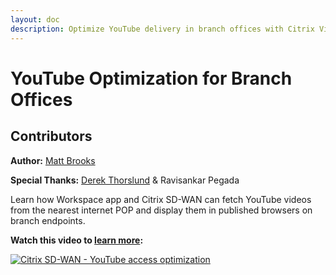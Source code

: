 ```yaml
---
layout: doc
description: Optimize YouTube delivery in branch offices with Citrix Virtual Apps and Desktops and Citrix SD-WAN.
---
```

# YouTube Optimization for Branch Offices

## Contributors

**Author:** [Matt Brooks](https://twitter.com/tweetmattbrooks)

**Special Thanks:** [Derek Thorslund](https://twitter.com/derektcitrix) & Ravisankar Pegada

Learn how Workspace app and Citrix SD-WAN can fetch YouTube videos from the nearest internet POP and display them in published browsers on branch endpoints.

**Watch this video to [learn more](https://www.youtube.com/watch?v=MgE7tqke4CQ):**

[![Citrix SD-WAN - YouTube access optimization](/en-us/tech-zone/learn/media/shared_video-placeholder.png)](https://www.youtube.com/watch?v=MgE7tqke4CQ)
